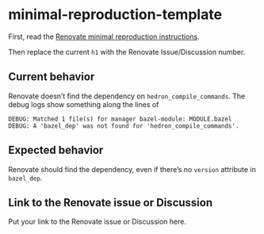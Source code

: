 # minimal-reproduction-template

First, read the [Renovate minimal reproduction instructions](https://github.com/renovatebot/renovate/blob/main/docs/development/minimal-reproductions.md).

Then replace the current `h1` with the Renovate Issue/Discussion number.

## Current behavior

Renovate doesn’t find the dependency on `hedron_compile_commands`.  The debug
logs show something along the lines of

    DEBUG: Matched 1 file(s) for manager bazel-module: MODULE.bazel
    DEBUG: A 'bazel_dep' was not found for 'hedron_compile_commands'.

## Expected behavior

Renovate should find the dependency, even if there’s no `version` attribute in
`bazel_dep`.

## Link to the Renovate issue or Discussion

Put your link to the Renovate issue or Discussion here.
